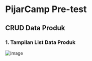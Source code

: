 # PijarCamp Pre-test

## CRUD Data Produk

### 1. Tampilan List Data Produk
![image](https://user-images.githubusercontent.com/54614718/182585606-6d4fb6a8-53a8-4d91-8895-a5a61bdea8e4.png)
